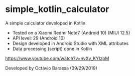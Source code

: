 # simple_kotlin_calculator
A simple calculator developed in Kotlin.

- Tested on a Xiaomi Redmi Note7 (Android 10) (MIUI 12.5)
- API level: 29 (Android 10)
- Design developed in Android Studio with XML attributes
- Data processing (script) done in Kotlin

https://www.youtube.com/watch?v=nvXy_KYIzpM

Developed by Octávio Barassa (09/29/2019)
